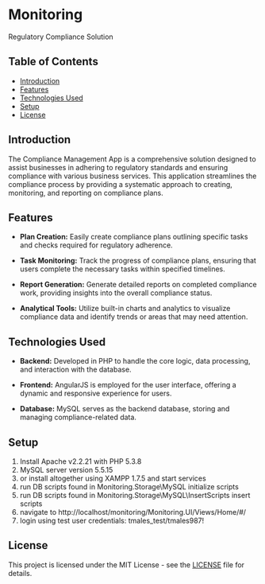 # Monitoring

Regulatory Compliance Solution

## Table of Contents

- [Introduction](#introduction)
- [Features](#features)
- [Technologies Used](#technologies-used)
- [Setup](#setup)
- [License](#license)

## Introduction

The Compliance Management App is a comprehensive solution designed to assist businesses in adhering to regulatory standards and ensuring compliance with various business services. This application streamlines the compliance process by providing a systematic approach to creating, monitoring, and reporting on compliance plans.

## Features

- **Plan Creation:** Easily create compliance plans outlining specific tasks and checks required for regulatory adherence.

- **Task Monitoring:** Track the progress of compliance plans, ensuring that users complete the necessary tasks within specified timelines.

- **Report Generation:** Generate detailed reports on completed compliance work, providing insights into the overall compliance status.

- **Analytical Tools:** Utilize built-in charts and analytics to visualize compliance data and identify trends or areas that may need attention.

## Technologies Used

- **Backend:** Developed in PHP to handle the core logic, data processing, and interaction with the database.

- **Frontend:** AngularJS is employed for the user interface, offering a dynamic and responsive experience for users.

- **Database:** MySQL serves as the backend database, storing and managing compliance-related data.

## Setup

1. Install Apache v2.2.21 with PHP 5.3.8 
2. MySQL server version 5.5.15
3. or install altogether using XAMPP 1.7.5 and start services
4. run DB scripts found in Monitoring.Storage\MySQL initialize scripts
5. run DB scripts found in Monitoring.Storage\MySQL\InsertScripts insert scripts
6. navigate to http://localhost/monitoring/Monitoring.UI/Views/Home/#/
7. login using  test user credentials: tmales_test/tmales987!

## License

This project is licensed under the MIT License - see the [LICENSE](LICENSE) file for details.
